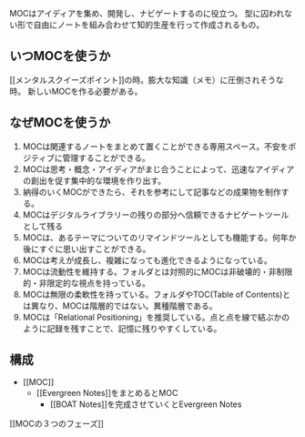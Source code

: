 
MOCはアイディアを集め、開発し、ナビゲートするのに役立つ。
型に囚われない形で自由にノートを組み合わせて知的生産を行って作成されるもの。

## いつMOCを使うか
[[メンタルスクイーズポイント]]の時。膨大な知識（メモ）に圧倒されそうな時。
新しいMOCを作る必要がある。

## なぜMOCを使うか

1. MOCは関連するノートをまとめて置くことができる専用スペース。不安をポジティブに管理することができる。
2. MOCは思考・概念・アイディアがまじ合うことによって、迅速なアイディアの創出を促す集中的な環境を作り出す。
3. 納得のいくMOCができたら、それを参考にして記事などの成果物を制作する。
4. MOCはデジタルライブラリーの残りの部分へ信頼できるナビゲートツールとして残る
5. MOCは、あるテーマについてのリマインドツールとしても機能する。何年か後にすぐに思い出すことができる。
6. MOCは考えが成長し、複雑になっても進化できるようになっている。
7. MOCは流動性を維持する。フォルダとは対照的にMOCは非破壊的・非制限的・非限定的な視点を持っている。
8. MOCは無限の柔軟性を持っている。フォルダやTOC(Table of Contents)とは異なり、MOCは階層的ではない。異種階層である。
9. MOCは「Relational Positioning」を推奨している。点と点を線で結ぶかのように記録を残すことで、記憶に残りやすくしている。

## 構成
- [[MOC]]
	- [[Evergreen Notes]]をまとめるとMOC
		- [[BOAT Notes]]を完成させていくとEvergreen Notes

[[MOCの３つのフェーズ]]